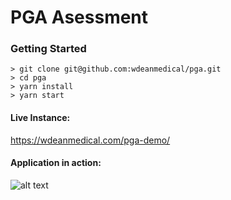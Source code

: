 # PGA Asessment

### Getting Started

```
> git clone git@github.com:wdeanmedical/pga.git
> cd pga
> yarn install
> yarn start
```

#### Live Instance:
<a href="https://wdeanmedical.com/pga-demo/" target="_blank" rel="noopener noreferrer">https://wdeanmedical.com/pga-demo/</a>

#### Application in action:
![alt text](http://g.recordit.co/fNNKXBiyff.gif "Application in action")


